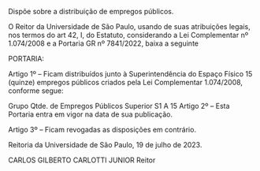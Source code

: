 Dispõe sobre a distribuição de empregos públicos.

O Reitor da Universidade de São Paulo, usando de suas atribuições legais, nos termos do art 42, I, do Estatuto, considerando a Lei Complementar nº 1.074/2008 e a Portaria GR nº 7841/2022, baixa a seguinte

PORTARIA:

Artigo 1º – Ficam distribuídos junto à Superintendência do Espaço Físico 15 (quinze) empregos públicos criados pela Lei Complementar 1.074/2008, conforme segue:

Grupo	Qtde. de Empregos Públicos
Superior S1 A	15
Artigo 2º – Esta Portaria entra em vigor na data de sua publicação.

Artigo 3º – Ficam revogadas as disposições em contrário.

Reitoria da Universidade de São Paulo, 19 de julho de 2023.

CARLOS GILBERTO CARLOTTI JUNIOR
Reitor